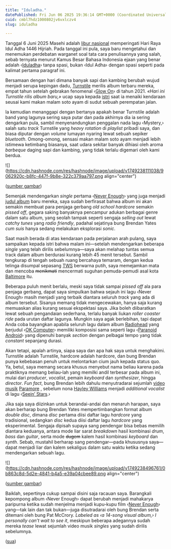 ```yaml
---
title: "Iduladha."
datePublished: Fri Jun 06 2025 19:36:14 GMT+0000 (Coordinated Universal Time)
cuid: cmbl7hdz1000802jv6vxlczv4
slug: iduladha

---
```


Tanggal 6 Juni 2025 Masehi adalah [libur nasional](https://www.kemenkopmk.go.id/sites/default/files/pengumuman/2024-10/SKB%203%20Menteri%20Libur%20Nasional%20dan%20Cuti%20Bersama%20Tahun%202025.pdf) memperingati Hari Raya Idul Adha 1446 Hijriah. Pada tanggal ini pula, saya baru mengetahui dan menemukan perdebatan warganet soal tata cara penulisannya yang salah, sebab ternyata menurut Kamus Besar Bahasa Indonesia ejaan yang benar adalah ‹[Iduladha](https://kbbi.kemdikbud.go.id/entri/iduladha)› tanpa spasi, bukan ‹Idul Adha› dengan spasi seperti pada kalimat pertama paragraf ini.

Bersamaan dengan hari dimana banyak sapi dan kambing berubah wujud menjadi serupa kepingan dadu, [Turnstile](https://en.wikipedia.org/wiki/Turnstile_\(band\)) merilis album terbaru mereka, empat tahun setelah gebrakan fenomenal ‹[Glow On](https://en.wikipedia.org/wiki/Glow_On)› di tahun 2021. *«Hari ini Turnstile rilis album baru,»* ucap saya kepada [istri](https://ayu.lv/) saat ia menaiki kendaraan seusai kami makan malam soto ayam di sudut sebuah perempatan jalan.

Ia kemudian menanggapi dengan bertanya apakah benar Turnstile adalah band yang lagunya sering saya putar dan pada akhirnya dia ia sering dengarkan pula, sambil menyenandungkan penggalan nada lagu ‹Mystery,› salah satu *track* Turnstile yang *heavy rotation* di *playlist* pribadi saya, dan biasa diputar dengan *volume* lumayan nyaring lewat sebuah sepiker *bluetooth*. Omong-omong, sensasi makan malam soto ayam menjadi lebih istimewa ketimbang biasanya, saat udara sekitar banyak dihiasi oleh aroma *barbeque* daging sapi dan kambing, yang tidak terlalu digemari oleh kami berdua.

![](https://cdn.hashnode.com/res/hashnode/image/upload/v1749238111038/9062920c-b8fc-447f-9b8e-322c379aa797.png align="center")

([sumber gambar](https://northerntransmissions.com/turnstile-never-enough/))

Semenjak mendengarkan *single* pertama ‹[Never Enough](https://www.youtube.com/watch?v=Nfk1Su1Q8SI)› yang juga menjadi [judul album](https://en.wikipedia.org/wiki/Never_Enough_\(Turnstile_album\)) baru mereka, saya sudah berfirasat bahwa album ini akan semakin membuat para penjaga gerbang *old school hardcore* semakin *pissed off*, gegara saking banyaknya pencampur adukan berbagai genre dalam satu album, yang seolah tampak seperti sengaja *selling out* lewat *catchy tunes* yang *radio friendly*, padahal sejatinya bung Brendan Yates *cum suis* hanya sedang melakukan eksplorasi *sonic*.

Saat masih berada di atas kendaraan pada perjalanan arah pulang, saya sampaikan kepada istri bahwa malam ini—setelah mendengarkan beberapa *single* yang telah dirilis sebelumnya—saya akan melahap tuntas semua track dalam album berdurasi kurang lebih 45 menit tersebut. Sambil tengkurap di tengah sebuah ruang bercahaya temaram, dengan kedua telinga disumpal sepasang [TWS](https://en.wikipedia.org/wiki/Headphones#Wireless) berwarna putih, saya memejamkan mata dan mencoba <s>menikmati</s> mencermati suguhan pemuda-pemudi asal kota [Baltimore](https://en.wikipedia.org/wiki/Baltimore) itu.

Beberapa puluh menit berlalu, meski saya tidak sampai *pissed off* ala para penjaga gerbang, dapat saya simpulkan bahwa sejauh ini lagu ‹Never Enough› masih menjadi yang terbaik diantara seluruh *track* yang ada di album tersebut. Sisanya memang tidak mengecewakan, hanya saja kurang memuaskan alias kurang sesuai ekspektasi saya. Jika boleh diibaratkan lewat sebuah pengandaian sederhana, terlalu banyak liukan *roller coaster ride* pada urutan daftar lagunya. Mungkin saya agak berlebihan, tapi dapat Anda coba bayangkan apabila seluruh lagu dalam album [Radiohead](https://en.wikipedia.org/wiki/Radiohead) yang berjudul ‹[OK Computer](https://en.wikipedia.org/wiki/OK_Computer)› memiliki komposisi sama seperti lagu ‹[Paranoid Android](https://en.wikipedia.org/wiki/Paranoid_Android)› yang dipenuhi banyak *section* dengan pelbagai tempo yang tidak *constant* sepanjang durasi.

Akan tetapi, apalah artinya, siapa saya dan apa hak saya untuk menghakimi. Turnstile adalah Turnstile, hardcore adalah hardcore, dan bung Brendan punya kebebasan penuh untuk melontarkan cium jauh kepada status quo. Ya, betul, saya memang secara khusus menyebut nama beliau karena pada praktiknya memang beliau-lah yang memilki andil terbesar pada album ini, mulai dari *producer*, *vocalist*, pemain *keyboard* dan *synthesizer*, hingga *director*. *Fun fact*, bung Brendan lebih dahulu menyutradarai sejumlah [video](https://www.youtube.com/watch?v=xIYJ7VaSxYY) [musik](https://www.youtube.com/watch?v=n-3_3fWC1vg) [Paramore](https://en.wikipedia.org/wiki/Paramore) , sebelum nona [Hayley Williams](https://en.wikipedia.org/wiki/Hayley_Williams) menjadi *additional vocalist* di lagu ‹[Seein’ Stars](https://genius.com/Turnstile-seein-stars-lyrics).›

Jika saja saya diizinkan untuk berandai-andai dan menaruh harapan, saya akan berharap bung Brendan Yates mempertimbangkan format album *double disc*, dimana *disc* pertama diisi daftar lagu *hardcore* yang tradisional, sedangkan *disc* kedua diisi daftar lagu *hardcore* yang eksperimental. Sengaja dipisah supaya sang pendengar bisa bebas memilih diantara keduanya, antara mode liar sarat *breakdown* hasil kombinasi *drum*, *bass* dan *guitar*, serta mode <s>dugem</s> kalem hasil kombinasi *keyboard* dan *synth*. Sebab, mustahil berharap sang pendengar—pada khususnya saya—dapat menjadi liar dan kalem sekaligus dalam satu waktu ketika sedang mendengarkan sebuah lagu.

![](https://cdn.hashnode.com/res/hashnode/image/upload/v1749238496761/0b863c8d-5d2e-4841-b4a5-e39a04cbee89.png align="center")

([sumber gambar](https://www.turnstile.movie/))

Baiklah, sepertinya cukup sampai disini saja racauan saya. Barangkali kepompong album ‹Never Enough› dapat berubah menjadi mahakarya paripurna ketika sudah menjelma menjadi kupu-kupu film ‹[Never Enough](https://www.turnstile.movie)› yang—tak lain dan tak bukan—juga disutradarai oleh bung Brendan serta ditemani oleh bung Pat McCrory. *Labeled as* *‹a 14-song visual album,› I personally can’t wait to see it*, meskipun beberapa adegannya sudah mereka *tease* lewat sejumlah video musik *singles* yang sudah dirilis sebelumnya.

([sua](https://sua.ist))
